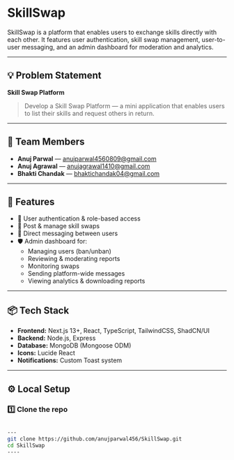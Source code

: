 # SkillSwap

SkillSwap is a platform that enables users to exchange skills directly with each other. It features user authentication, skill swap management, user-to-user messaging, and an admin dashboard for moderation and analytics.

---

## 💡 Problem Statement

**Skill Swap Platform**

> Develop a Skill Swap Platform — a mini application that enables users to list their skills and request others in return.

---

## 👥 Team Members

- **Anuj Parwal** — anujparwal4560809@gmail.com
- **Anuj Agrawal** — anujagrawal1410@gmail.com
- **Bhakti Chandak** — bhaktichandak04@gmail.com

---

## 🚀 Features

- 🔐 User authentication & role-based access
- 🤝 Post & manage skill swaps
- 💬 Direct messaging between users
- 🛡️ Admin dashboard for:
  - Managing users (ban/unban)
  - Reviewing & moderating reports
  - Monitoring swaps
  - Sending platform-wide messages
  - Viewing analytics & downloading reports

---

## 📦 Tech Stack

- **Frontend:** Next.js 13+, React, TypeScript, TailwindCSS, ShadCN/UI
- **Backend:** Node.js, Express
- **Database:** MongoDB (Mongoose ODM)
- **Icons:** Lucide React
- **Notifications:** Custom Toast system

---

## ⚙️ Local Setup

### 1️⃣ Clone the repo
```bash

---
git clone https://github.com/anujparwal456/SkillSwap.git
cd SkillSwap
----
